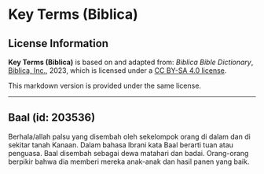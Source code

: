 # Key Terms (Biblica)

## License Information

**Key Terms (Biblica)** is based on and adapted from: _Biblica Bible Dictionary_, [Biblica, Inc.](https://www.biblica.com/), 2023, which is licensed under a [CC BY-SA 4.0 license](https://creativecommons.org/licenses/by-sa/4.0/legalcode.en).

This markdown version is provided under the same license.



--------------------------------

## Baal (id: 203536)

Berhala/allah palsu yang disembah oleh sekelompok orang di dalam dan di sekitar tanah Kanaan. Dalam bahasa Ibrani kata Baal berarti tuan atau penguasa. Baal disembah sebagai dewa matahari dan badai. Orang\-orang berpikir bahwa dia memberi mereka anak\-anak dan hasil panen yang baik.


